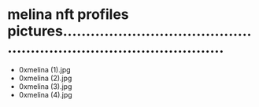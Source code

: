 # melina nft profiles pictures........................................................................................
- 0xmelina (1).jpg
- 0xmelina (2).jpg
- 0xmelina (3).jpg
- 0xmelina (4).jpg
